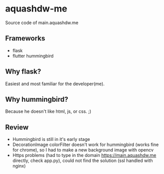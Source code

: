 # aquashdw-me
Source code of main.aquashdw.me

## Frameworks
* flask
* flutter hummingbird

## Why flask?
Easiest and most familiar for the developer(me).

## Why hummingbird?
Because he doesn't like html, js, or css. ;)

## Review
* Hummingbird is still in it's early stage
* DecorationImage colorFilter doesn't work for hummingbird (works fine for chrome), so I had to make a new background image with opencv
* Https problems (had to type in the domain https://main.aquashdw.me directly, check app.py), could not find the solution (ssl handled with nginx)